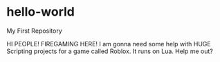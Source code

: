 # hello-world
My First Repository


HI PEOPLE!
FIREGAMING HERE! I am gonna need some help with HUGE Scripting projects for a game called Roblox.
It runs on Lua. Help me out?
